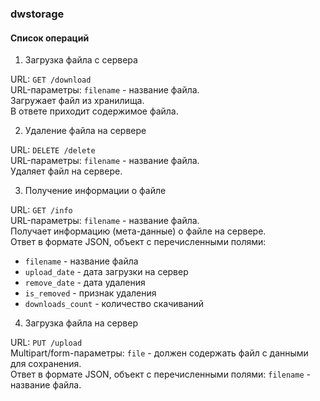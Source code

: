 ### dwstorage

#### Список операций
1. Загрузка файла с сервера  

URL: `GET /download`  
URL-параметры: `filename` - название файла.  
Загружает файл из хранилища.  
В ответе приходит содержимое файла.


2. Удаление файла на сервере

URL: `DELETE /delete`  
URL-параметры: `filename` - название файла.  
Удаляет файл на сервере.


3. Получение информации о файле

URL: `GET /info`  
URL-параметры: `filename` - название файла.  
Получает информацию (мета-данные) о файле на сервере.  
Ответ в формате JSON, объект с перечисленными полями:  
* `filename` - название файла
* `upload_date` - дата загрузки на сервер
* `remove_date` - дата удаления
* `is_removed` - признак удаления
* `downloads_count` - количество скачиваний


4. Загрузка файла на сервер  

URL: `PUT /upload`  
Multipart/form-параметры: `file` - должен содержать файл с данными для сохранения.  
Ответ в формате JSON, объект с перечисленными полями: `filename` - название файла.

